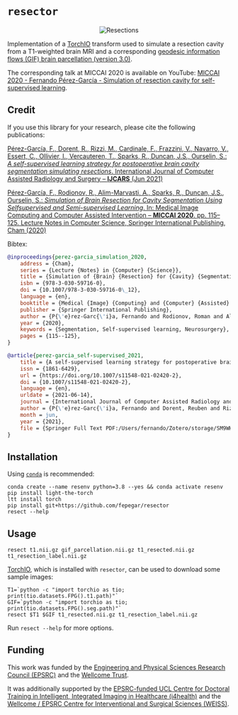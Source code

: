 # `resector`

<p align="center">
    <img src="https://raw.githubusercontent.com/fepegar/resector/master/docs/images/60_examples_resized_50.gif" alt="Resections">
</p>

Implementation of a [TorchIO](https://torchio.readthedocs.io/) transform
used to simulate a resection cavity from a T1-weighted brain MRI and a
corresponding [geodesic information flows (GIF) brain parcellation (version 3.0)](http://niftyweb.cs.ucl.ac.uk/program.php?p=GIF).

The corresponding talk at MICCAI 2020 is available on YouTube: [MICCAI 2020 - Fernando Pérez-García - Simulation of resection cavity for self-supervised learning](https://www.youtube.com/watch?v=RPKwlOw4r0Q).

## Credit

If you use this library for your research, please cite the following publications:

[Pérez-García, F., Dorent, R., Rizzi, M., Cardinale, F., Frazzini, V., Navarro, V., Essert, C., Ollivier, I., Vercauteren, T., Sparks, R., Duncan, J.S., Ourselin, S.: *A self-supervised learning strategy for postoperative brain cavity segmentation simulating resections*. International Journal of Computer Assisted Radiology and Surgery  – **IJCARS** (Jun 2021)](https://doi.org/10.1007/s11548-021-02420-2)

[Pérez-García, F., Rodionov, R., Alim-Marvasti, A., Sparks, R., Duncan, J.S., Ourselin, S.: *Simulation of Brain Resection for Cavity Segmentation Using Selfsupervised and Semi-supervised Learning*. In: Medical Image Computing and Computer Assisted Intervention – **MICCAI 2020**. pp. 115–125. Lecture Notes in Computer Science, Springer International Publishing, Cham (2020)](https://doi.org/10.1007/978-3-030-59716-0_12)

Bibtex:

```bibtex
@inproceedings{perez-garcia_simulation_2020,
    address = {Cham},
    series = {Lecture {Notes} in {Computer} {Science}},
    title = {Simulation of {Brain} {Resection} for {Cavity} {Segmentation} {Using} {Self}-supervised and {Semi}-supervised {Learning}},
    isbn = {978-3-030-59716-0},
    doi = {10.1007/978-3-030-59716-0\_12},
    language = {en},
    booktitle = {Medical {Image} {Computing} and {Computer} {Assisted} {Intervention} {\textendash} {MICCAI} 2020},
    publisher = {Springer International Publishing},
    author = {P{\'e}rez-Garc{\'i}a, Fernando and Rodionov, Roman and Alim-Marvasti, Ali and Sparks, Rachel and Duncan, John S. and Ourselin, S{\'e}bastien},
    year = {2020},
    keywords = {Segmentation, Self-supervised learning, Neurosurgery},
    pages = {115--125},
}

@article{perez-garcia_self-supervised_2021,
    title = {A self-supervised learning strategy for postoperative brain cavity segmentation simulating resections},
    issn = {1861-6429},
    url = {https://doi.org/10.1007/s11548-021-02420-2},
    doi = {10.1007/s11548-021-02420-2},
    language = {en},
    urldate = {2021-06-14},
    journal = {International Journal of Computer Assisted Radiology and Surgery},
    author = {P{\'e}rez-Garc{\'i}a, Fernando and Dorent, Reuben and Rizzi, Michele and Cardinale, Francesco and Frazzini, Valerio and Navarro, Vincent and Essert, Caroline and Ollivier, Ir{\`e}ne and Vercauteren, Tom and Sparks, Rachel and Duncan, John S. and Ourselin, S{\'e}bastien},
    month = jun,
    year = {2021},
    file = {Springer Full Text PDF:/Users/fernando/Zotero/storage/SM9WHUB7/P{\'e}rez-Garc{\'i}a et al. - 2021 - A self-supervised learning strategy for postoperat.pdf:application/pdf},
}
```

## Installation

Using [`conda`](https://docs.conda.io/en/latest/miniconda.html) is recommended:

```shell
conda create --name resenv python=3.8 --yes && conda activate resenv
pip install light-the-torch
ltt install torch
pip install git+https://github.com/fepegar/resector
resect --help
```

## Usage

```shell
resect t1.nii.gz gif_parcellation.nii.gz t1_resected.nii.gz t1_resection_label.nii.gz
```

[TorchIO](https://torchio.readthedocs.io/), which is installed with `resector`, can be used to download some sample images:

```shell
T1=`python -c "import torchio as tio; print(tio.datasets.FPG().t1.path)"`
GIF=`python -c "import torchio as tio; print(tio.datasets.FPG().seg.path)"`
resect $T1 $GIF t1_resected.nii.gz t1_resection_label.nii.gz
```

Run `resect --help` for more options.

## Funding

This work was funded by the [Engineering and Physical Sciences Research Council (EPSRC)](https://epsrc.ukri.org/) and the [Wellcome Trust](https://wellcome.org/).

It was additionally supported by the [EPSRC-funded UCL Centre for Doctoral Training in Intelligent, Integrated Imaging in Healthcare (i4health)](https://www.ucl.ac.uk/intelligent-imaging-healthcare/) and the [Wellcome / EPSRC Centre for Interventional and Surgical Sciences (WEISS)](https://www.ucl.ac.uk/interventional-surgical-sciences/).
